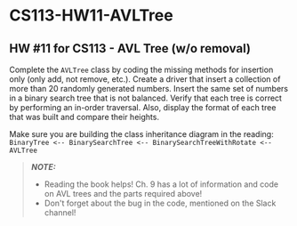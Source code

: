 # CS113-HW11-AVLTree
## HW #11 for CS113 - AVL Tree (w/o removal)

Complete the `AVLTree` class by coding the missing methods for insertion only (only add, not remove, etc.).  Create a driver that insert a collection of more than 20 randomly generated numbers.  Insert the same set of numbers in a binary search tree that is not balanced.  Verify that each tree is correct by performing an in-order traversal.  Also, display the format of each tree that was built and compare their heights.

Make sure you are building the class inheritance diagram in the reading:
`BinaryTree <-- BinarySearchTree <-- BinarySearchTreeWithRotate <-- AVLTree`


> ***NOTE:***
> - Reading the book helps! Ch. 9 has a lot of information and code on AVL trees and the parts required above!
> - Don't forget about the bug in the code, mentioned on the Slack channel!
